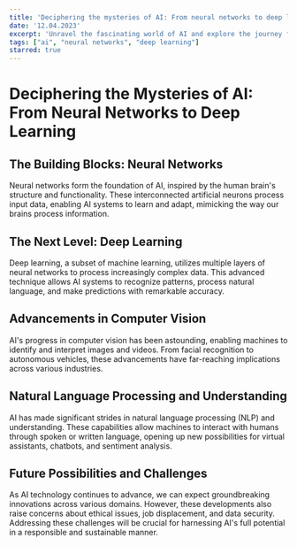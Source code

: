 ```yaml
---
title: 'Deciphering the mysteries of AI: From neural networks to deep learning'
date: '12.04.2023'
excerpt: 'Unravel the fascinating world of AI and explore the journey from the foundations of neural networks to the advanced realm of deep learning, while understanding their impact on modern technology.'
tags: ["ai", "neural networks", "deep learning"]
starred: true
---
```


# Deciphering the Mysteries of AI: From Neural Networks to Deep Learning

## The Building Blocks: Neural Networks
Neural networks form the foundation of AI, inspired by the human brain's structure and functionality. These interconnected artificial neurons process input data, enabling AI systems to learn and adapt, mimicking the way our brains process information.

## The Next Level: Deep Learning
Deep learning, a subset of machine learning, utilizes multiple layers of neural networks to process increasingly complex data. This advanced technique allows AI systems to recognize patterns, process natural language, and make predictions with remarkable accuracy.

## Advancements in Computer Vision
AI's progress in computer vision has been astounding, enabling machines to identify and interpret images and videos. From facial recognition to autonomous vehicles, these advancements have far-reaching implications across various industries.

## Natural Language Processing and Understanding
AI has made significant strides in natural language processing (NLP) and understanding. These capabilities allow machines to interact with humans through spoken or written language, opening up new possibilities for virtual assistants, chatbots, and sentiment analysis.

## Future Possibilities and Challenges
As AI technology continues to advance, we can expect groundbreaking innovations across various domains. However, these developments also raise concerns about ethical issues, job displacement, and data security. Addressing these challenges will be crucial for harnessing AI's full potential in a responsible and sustainable manner.
